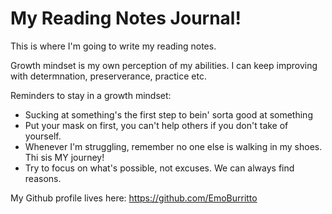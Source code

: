 # My Reading Notes Journal!

This is where I'm going to write my reading notes. 

Growth mindset is my own perception of my abilities. I can keep improving with determnation, preserverance, practice etc. 

Reminders to stay in a growth mindset:
- Sucking at something's the first step to bein' sorta good at something 
- Put your mask on first, you can't help others if you don't take of yourself. 
- Whenever I'm struggling, remember no one else is walking in my shoes. Thi sis MY journey!
- Try to focus on what's possible, not excuses. We can always find reasons. 

My Github profile lives here: https://github.com/EmoBurritto
